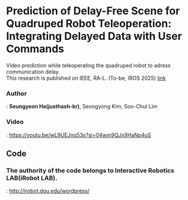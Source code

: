# Prediction of Delay-Free Scene for Quadruped Robot Teleoperation: Integrating Delayed Data with User Commands
Video prediction while teleoperating the quadruped robot to adress communication delay.\
This research is published on IEEE, RA-L. (To-be, IROS 2025)
[link](https://doi.org/10.1109/LRA.2025.3536222)

### Author
: **Seungyeon Ha(justhash-kr)**, Seongyong Kim, Soo-Chul Lim


### Video
: https://youtu.be/wL9UEJnq53s?si=04wm9QJx9HaNp4uS



## Code
### The authority of the code belongs to Interactive Robotics LAB(iRobot LAB).
: http://irobot.dgu.edu/wordpress/
